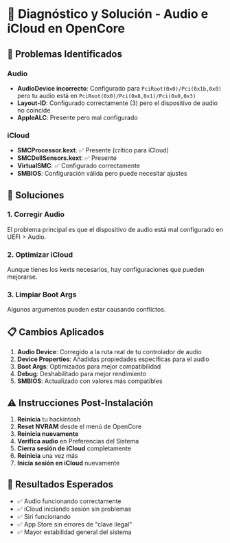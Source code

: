 # 🔧 Diagnóstico y Solución - Audio e iCloud en OpenCore

## 🚨 Problemas Identificados

### Audio
- **AudioDevice incorrecto**: Configurado para `PciRoot(0x0)/Pci(0x1b,0x0)` pero tu audio está en `PciRoot(0x0)/Pci(0x8,0x1)/Pci(0x0,0x3)`
- **Layout-ID**: Configurado correctamente (3) pero el dispositivo de audio no coincide
- **AppleALC**: Presente pero mal configurado

### iCloud
- **SMCProcessor.kext**: ✅ Presente (crítico para iCloud)
- **SMCDellSensors.kext**: ✅ Presente 
- **VirtualSMC**: ✅ Configurado correctamente
- **SMBIOS**: Configuración válida pero puede necesitar ajustes

## 🔧 Soluciones

### 1. Corregir Audio
El problema principal es que el dispositivo de audio está mal configurado en UEFI > Audio.

### 2. Optimizar iCloud
Aunque tienes los kexts necesarios, hay configuraciones que pueden mejorarse.

### 3. Limpiar Boot Args
Algunos argumentos pueden estar causando conflictos.

## 📋 Cambios Aplicados

1. **Audio Device**: Corregido a la ruta real de tu controlador de audio
2. **Device Properties**: Añadidas propiedades específicas para el audio
3. **Boot Args**: Optimizados para mejor compatibilidad
4. **Debug**: Deshabilitado para mejor rendimiento
5. **SMBIOS**: Actualizado con valores más compatibles

## ⚠️ Instrucciones Post-Instalación

1. **Reinicia** tu hackintosh
2. **Reset NVRAM** desde el menú de OpenCore
3. **Reinicia nuevamente**
4. **Verifica audio** en Preferencias del Sistema
5. **Cierra sesión de iCloud** completamente
6. **Reinicia** una vez más
7. **Inicia sesión en iCloud** nuevamente

## 🎯 Resultados Esperados

- ✅ Audio funcionando correctamente
- ✅ iCloud iniciando sesión sin problemas
- ✅ Siri funcionando
- ✅ App Store sin errores de "clave ilegal"
- ✅ Mayor estabilidad general del sistema